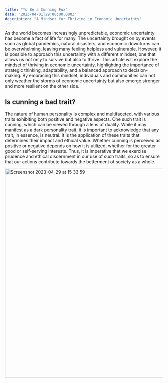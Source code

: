 ```yaml
---
title: "To Be a Cunning Fox"
date: "2023-04-01T29:00:00.000Z"
description: "A Mindset for Thriving in Economic Uncertainty"
---
```


As the world becomes increasingly unpredictable, economic uncertainty has become a fact of life for many. The uncertainty brought on by events such as global pandemics, natural disasters, and economic downturns can be overwhelming, leaving many feeling helpless and vulnerable. However, it is possible to approach this uncertainty with a different mindset, one that allows us not only to survive but also to thrive. This article will explore the mindset of thriving in economic uncertainty, highlighting the importance of strategic thinking, adaptability, and a balanced approach to decision-making. By embracing this mindset, individuals and communities can not only weather the storms of economic uncertainty but also emerge stronger and more resilient on the other side.

## Is cunning a bad trait?
The nature of human personality is complex and multifaceted, with various traits exhibiting both positive and negative aspects. One such trait is cunning, which can be viewed through a lens of duality. While it may manifest as a dark personality trait, it is important to acknowledge that any trait, in essence, is neutral. It is the application of these traits that determines their impact and ethical value. Whether cunning is perceived as positive or negative depends on how it is utilized, whether for the greater good or self-serving interests. Thus, it is imperative that we exercise prudence and ethical discernment in our use of such traits, so as to ensure that our actions contribute towards the betterment of society as a whole.

<img width="668" alt="Screenshot 2023-04-29 at 15 33 59" src="https://user-images.githubusercontent.com/13312112/235308396-e9e8eddb-3eaf-4540-a7e9-158d189d0253.png">
